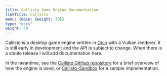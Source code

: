 ```yaml
---
title: Callisto Game Engine Documentation
linkTitle: Callisto
menu: {main: {weight: 30}}
type: "docs"
weight: 30
---
```


Callisto is a desktop game engine written in [Odin](https://odin-lang.org) with a Vulkan renderer. It is still early in development and the API is subject to change. 
When there is a stable release I will add documentation here.

In the meantime, see the [Callisto GitHub repository](https://github.com/bazzagibbs/callisto) for a brief overview of how the engine is used, or 
[Callisto-Sandbox](https://github.com/bazzas-personal-stuff/callisto-sandbox) for a sample implementation.
